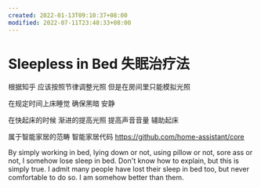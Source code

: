 ```yaml
---
created: 2022-01-13T09:10:37+08:00
modified: 2022-07-11T23:48:33+08:00
---
```


# Sleepless in Bed 失眠治疗法

根据知乎 应该按照节律调整光照 但是在房间里只能模拟光照

在规定时间上床睡觉 确保黑暗 安静

在快起床的时候 渐进的提高光照 提高声音音量 辅助起床

属于智能家居的范畴 智能家居代码
https://github.com/home-assistant/core

By simply working in bed, lying down or not, using pillow or not, sore ass or not, I somehow lose sleep in bed.
Don't know how to explain, but this is simply true. I admit many people have lost their sleep in bed too, but never comfortable to do so. I am somehow better than them.
